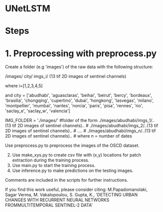 # UNetLSTM


# Steps
# 1. Preprocessing with preprocess.py
Create a folder (e.g 'images') of the raw data with the following structure:

/images/ city/ imgs_i/ (13 tif 2D images of sentinel channels)

where i=[1,2,3,4,5] 

and city = ['abudhabi', 'aguasclaras', 'beihai', 'beirut', 'bercy', 'bordeaux', 'brasilia', 'chongqing',
        'cupertino', 'dubai', 'hongkong', 'lasvegas', 'milano', 'montpellier', 'mumbai', 'nantes',
        'norcia', 'paris', 'pisa', 'rennes', 'rio', 'saclay_e', 'saclay_w', 'valencia']

IMG_FOLDER = './images/' #folder of the form ./images/abudhabi/imgs_1/..(13 tif 2D images of sentinel channels)..
                                 #           ./images/abudhabi/imgs_2/..(13 tif 2D images of sentinel channels)..
                                 #           ....
                                 #           ./images/abudhabi/imgs_n/..(13 tif 2D images of sentinel channels)..
                                 #           where n = number of dates

Use preprocess.py to preprocess the images of the OSCD dataset.



2. Use make_xys.py to create csv file with (x,y) locations for patch extraction during the training process.
3. Use main.py to start the training process.
4. Use inference.py to make predictions on the testing images.

Comments are included in the scripts for further instructions.

If you find this work useful, please consider citing: M.Papadomanolaki, Sagar Verma, M. Vakalopoulou, S. Gupta, K., 'DETECTING URBAN CHANGES WITH RECURRENT NEURAL NETWORKS FROMMULTITEMPORAL SENTINEL-2 DATA'
